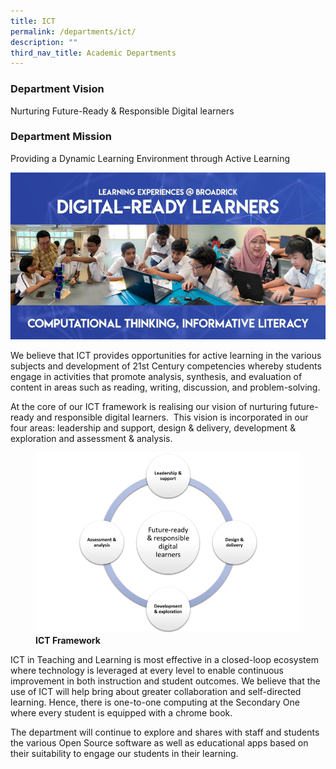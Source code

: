 ```yaml
---
title: ICT
permalink: /departments/ict/
description: ""
third_nav_title: Academic Departments
---
```

### Department Vision
Nurturing Future-Ready &amp; Responsible Digital learners

### Department Mission
Providing a Dynamic Learning Environment through Active Learning

![](/images/pic1.png)

We believe that ICT provides opportunities for active learning in the various subjects and development of 21st Century competencies whereby students engage in activities that promote analysis, synthesis, and evaluation of content in areas such as reading, writing, discussion, and problem-solving.

At the core of our ICT framework is realising our vision of nurturing future-ready and responsible digital learners.&nbsp; This vision is incorporated in our four areas: leadership and support, design &amp; delivery, development &amp; exploration and assessment &amp; analysis.

<figure>  
<img src="/images/pic2.png">  
<figcaption> <strong> ICT Framework </strong> </figcaption>  
</figure>

ICT in Teaching and Learning is most effective in a closed-loop ecosystem where technology is leveraged at every level to enable continuous improvement in both instruction and student outcomes. We believe that the use of ICT will help bring about greater collaboration and self-directed learning. Hence, there is one-to-one computing at the Secondary One where every student is equipped with a chrome book.

The department will continue to explore and shares with staff and students the various Open Source software as well as educational apps based on their suitability to engage our students in their learning.